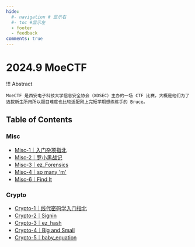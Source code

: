 ```yaml
---
hide:
  #- navigation # 显示右
  #- toc #显示左
  - footer
  - feedback
comments: true
--- 
```

# 2024.9 MoeCTF

!!! Abstract 

	MoeCTF 是西安电子科技大学信息安全协会（XDSEC）主办的一场 CTF 比赛，大概是他们为了选拔新生所用所以题目难度也比较适配刚上完短学期想练练手的 Bruce。

## Table of Contents

### Misc

- [Misc-1｜入门杂项指北](Misc/Misc-1/)
- [Misc-2｜罗小黑战记](Misc/Misc-2/)
- [Misc-3｜ez_Forensics](Misc/Misc-3/)
- [Misc-4｜so many 'm'](Misc/Misc-4)
- [Misc-6｜Find It](Misc/Misc-6/)
### Crypto

- [Crypto-1｜线代密码学入门指北](Crypto/Crypto-1/)
- [Crypto-2｜Signin](Crypto/Crypto-2/)
- [Crypto-3｜ez_hash](Crypto/Crypto-3/)
- [Crypto-4｜Big and Small](Crypto/Crypto-4/)
- [Crypto-5｜baby_equation](Crypto/Crypto-5/)